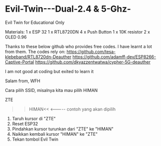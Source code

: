 # Evil-Twin---Dual-2.4 & 5-Ghz-
Evil Twin for Educational Only

Materials:
1 x ESP 32
1 x RTL8720DN
4 x Push Button
1 x 10K resistor
2 x OLED 0.96

Thanks to these below github who provides free codes. I have learnt a lot from them. The codes rely on: 
https://github.com/tesa-klebeband/RTL8720dn-Deauther
https://github.com/adamff-dev/ESP8266-Captive-Portal
https://github.com/dkyazzentwatwa/cypher-5G-deauther

I am not good at coding but exited to learn it

Salam from,
WFH

Cara pilih SSID, misalnya kita mau pilih HIMAN

  ZTE
>>HIMAN<<   <----- contoh yang akan dipilih

1. Taruh kursor di "ZTE"
2. Reset ESP32
3. Pindahkan kursor turunkan dari "ZTE" ke "HIMAN"
4. Naikkan kembali kursor "HIMAN" ke "ZTE"
5. Tekan tombol Evil Twin
